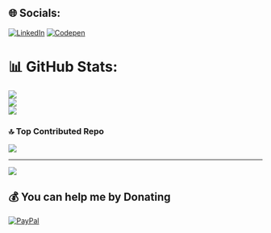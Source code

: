 
## 🌐 Socials:
[![LinkedIn](https://img.shields.io/badge/LinkedIn-%230077B5.svg?logo=linkedin&logoColor=white)](https://linkedin.com/in/david-out-924706221) [![Codepen](https://img.shields.io/badge/Codepen-000000?style=for-the-badge&logo=codepen&logoColor=white)](https://codepen.io/davidout) 

# 📊 GitHub Stats:
![](https://github-readme-stats.vercel.app/api?username=DavidOut03&theme=dark&hide_border=false&include_all_commits=true&count_private=true)<br/>
![](https://github-readme-streak-stats.herokuapp.com/?user=DavidOut03&theme=dark&hide_border=false)<br/>
![](https://github-readme-stats.vercel.app/api/top-langs/?username=DavidOut03&theme=dark&hide_border=false&include_all_commits=true&count_private=true&layout=compact)

### 🔝 Top Contributed Repo
![](https://github-contributor-stats.vercel.app/api?username=DavidOut03&limit=5&theme=dark&combine_all_yearly_contributions=true)

---
[![](https://visitcount.itsvg.in/api?id=DavidOut03&icon=0&color=0)](https://visitcount.itsvg.in)

  ## 💰 You can help me by Donating
  [![PayPal](https://img.shields.io/badge/PayPal-00457C?style=for-the-badge&logo=paypal&logoColor=white)](https://paypal.me/DavidOut) 

  
<!-- Proudly created with GPRM ( https://gprm.itsvg.in ) -->
